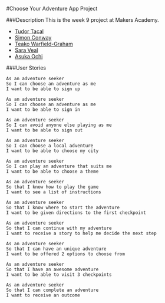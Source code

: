 #Choose Your Adventure App Project

###Description
This is the week 9 project at Makers Academy.
* [Tudor Tacal](https://github.com/TudorTacal)
* [Simon Conway](https://github.com/simonconway1979)
* [Teako Warfield-Graham](https://github.com/trose16)
* [Sara Veal](https://github.com/kwilson541)
* [Asuka Ochi](https://github.com/fenglish)

###User Stories

```
As an adventure seeker  
So I can choose an adventure as me  
I want to be able to sign up  

As an adventure seeker  
So I can choose an adventure as me  
I want to be able to sign in  

As an adventure seeker  
So I can avoid anyone else playing as me  
I want to be able to sign out

As an adventure seeker  
So I can choose a local adventure  
I want to be able to choose my city

As an adventure seeker  
So I can play an adventure that suits me  
I want to be able to choose a theme

As an adventure seeker  
So that I know how to play the game  
I want to see a list of instructions

As an adventure seeker  
So that I know where to start the adventure  
I want to be given directions to the first checkpoint

As an adventure seeker  
So that I can continue with my adventure  
I want to receive a story to help me decide the next step

As an adventure seeker  
So that I can have an unique adventure  
I want to be offered 2 options to choose from

As an adventure seeker  
So that I have an awesome adventure  
I want to be able to visit 3 checkpoints

As an adventure seeker  
So that I can complete an adventure  
I want to receive an outcome
```
